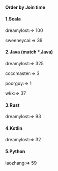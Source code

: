 #### Order by Join time
#### 1.Scala
dreamylost:=> 100

sweeneycai:=> 39

#### 2.Java (match *.Java)
dreamylost:=> 325

ccccmaster:=> 3

poorguy:=> 1

wkk:=> 37

#### 3.Rust
dreamylost:=> 93

#### 4.Kotlin
dreamylost:=> 32

#### 5.Python
laozhang:=> 59

